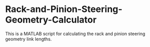 # Rack-and-Pinion-Steering-Geometry-Calculator
This is a MATLAB script for calculating the rack and pinion steering geometry link lengths.
